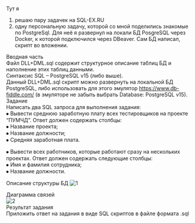 Тут я
1. решаю пару задачек на SQL-EX.RU
2. одну персональную задачу, которой со мной поделились знакомые по PostgreSql. Для неё я развернул на локали БД PosgreSQL через Docker, к которой подключился через DBeaver. Сам БД написал, скрипт во вложении.  
  
Вводная часть  
Файл DLL+DML.sql содержит структурное описание таблиц БД и наполнение этих таблиц данными.    
Синтаксис SQL – PostgreSQL v15 (либо выше).  
Данный DLL+DML.sql скрипт можно развернуть на локальной БД PostgreSQL, либо использовать для этого эмулятор https://www.db-fiddle.com/ (в эмуляторе не забыть выбрать Database: PostgreSQL v15).  
Задание  
Написать два SQL запроса для выполнения задания:  
⦁	Вывести среднюю заработную плату всех тестировщиков на проекте “ПУМЧД”. Ответ должен содержать столбцы:  
⦁	Название проекта;  
⦁	Название должности;  
⦁	Средняя заработная плата.  
  
⦁	Вывести всех работников, которые работают сразу на нескольких проектах. Ответ должен содержать следующие столбцы:  
⦁	Имя и фамилия сотрудника;  
⦁	Название должности.  
  
Описание структуры БД
![1](https://github.com/ilya-zakharou/SQL/blob/main/PostgreSQL_Tasks/1.png)  
  
Диаграмма связей  
![2](https://github.com/ilya-zakharou/SQL/blob/main/PostgreSQL_Tasks/2.png)  
Результат задания  
Приложить ответ на задания в виде SQL скриптов в файле формата .sql  
